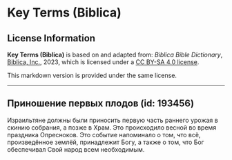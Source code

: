 # Key Terms (Biblica)

## License Information

**Key Terms (Biblica)** is based on and adapted from: _Biblica Bible Dictionary_, [Biblica, Inc.](https://www.biblica.com/), 2023, which is licensed under a [CC BY-SA 4.0 license](https://creativecommons.org/licenses/by-sa/4.0/legalcode.en).

This markdown version is provided under the same license.



--------------------------------

## Приношение первых плодов (id: 193456)

Израильтяне должны были приносить первую часть раннего урожая в скинию собрания, а позже в Храм. Это происходило весной во время праздника Опресноков. Это событие напоминало о том, что всё, произведённое землёй, принадлежит Богу, а также о том, что Бог обеспечивал Свой народ всем необходимым.


